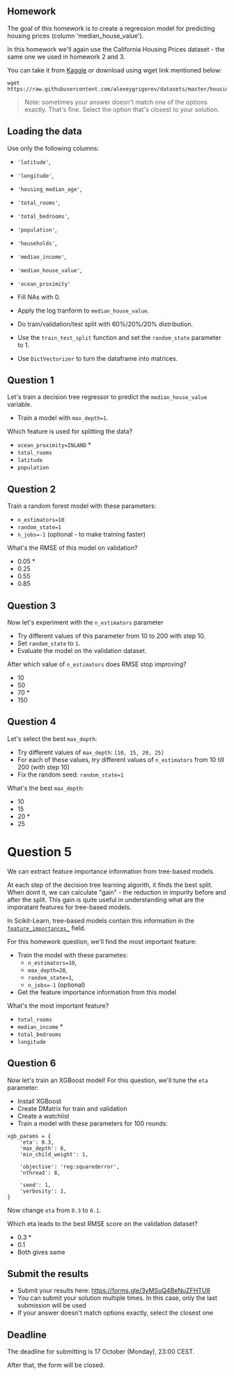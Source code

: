 ## Homework

The goal of this homework is to create a regression model for predicting housing prices (column 'median_house_value').  

In this homework we'll again use the California Housing Prices dataset - the same one we used in homework 2 and 3.

You can take it from [Kaggle](https://www.kaggle.com/datasets/camnugent/california-housing-prices) or download using wget link mentioned below:

```
wget https://raw.githubusercontent.com/alexeygrigorev/datasets/master/housing.csv

```

> Note: sometimes your answer doesn't match one of the options exactly. That's fine. 
Select the option that's closest to your solution.


## Loading the data

Use only the following columns:  
* `'latitude'`,
* `'longitude'`,
* `'housing_median_age'`,
* `'total_rooms'`,
* `'total_bedrooms'`,
* `'population'`,
* `'households'`,
* `'median_income'`,
* `'median_house_value'`,
* `'ocean_proximity'`  

* Fill NAs with 0.
* Apply the log tranform to `median_house_value`.
* Do train/validation/test split with 60%/20%/20% distribution. 
* Use the `train_test_split` function and set the `random_state` parameter to 1.
* Use `DictVectorizer` to turn the dataframe into matrices.


## Question 1

Let's train a decision tree regressor to predict the `median_house_value` variable. 

* Train a model with `max_depth=1`.


Which feature is used for splitting the data?

* `ocean_proximity=INLAND` *
* `total_rooms`
* `latitude`
* `population`


## Question 2

Train a random forest model with these parameters:

* `n_estimators=10`
* `random_state=1`
* `n_jobs=-1`  (optional - to make training faster)


What's the RMSE of this model on validation?

* 0.05 *
* 0.25
* 0.55 
* 0.85


## Question 3

Now let's experiment with the `n_estimators` parameter

* Try different values of this parameter from 10 to 200 with step 10.
* Set `random_state` to `1`.
* Evaluate the model on the validation dataset.


After which value of `n_estimators` does RMSE stop improving?

- 10
- 50
- 70 *
- 150


## Question 4

Let's select the best `max_depth`:

* Try different values of `max_depth`: `[10, 15, 20, 25]`
* For each of these values, try different values of `n_estimators` from 10 till 200 (with step 10)
* Fix the random seed: `random_state=1`


What's the best `max_depth`:

* 10
* 15
* 20 *
* 25


# Question 5

We can extract feature importance information from tree-based models. 

At each step of the decision tree learning algorith, it finds the best split. 
When doint it, we can calculate "gain" - the reduction in impurity before and after the split. 
This gain is quite useful in understanding what are the imporatant features 
for tree-based models.

In Scikit-Learn, tree-based models contain this information in the
[`feature_importances_`](https://scikit-learn.org/stable/modules/generated/sklearn.ensemble.RandomForestRegressor.html#sklearn.ensemble.RandomForestRegressor.feature_importances_)
field. 

For this homework question, we'll find the most important feature:

* Train the model with these parametes:
    * `n_estimators=10`,
    * `max_depth=20`,
    * `random_state=1`,
    * `n_jobs=-1` (optional)
* Get the feature importance information from this model


What's the most important feature? 

* `total_rooms`
* `median_income`	 *
* `total_bedrooms`
* `longitude`


## Question 6

Now let's train an XGBoost model! For this question, we'll tune the `eta` parameter:

* Install XGBoost
* Create DMatrix for train and validation
* Create a watchlist
* Train a model with these parameters for 100 rounds:

```
xgb_params = {
    'eta': 0.3, 
    'max_depth': 6,
    'min_child_weight': 1,
    
    'objective': 'reg:squarederror',
    'nthread': 8,
    
    'seed': 1,
    'verbosity': 1,
}
```

Now change `eta` from `0.3` to `0.1`.

Which eta leads to the best RMSE score on the validation dataset?

* 0.3 *
* 0.1
* Both gives same


## Submit the results

* Submit your results here: https://forms.gle/3yMSuQ4BeNuZFHTU8
* You can submit your solution multiple times. In this case, only the last submission will be used 
* If your answer doesn't match options exactly, select the closest one


## Deadline

The deadline for submitting is 17 October (Monday), 23:00 CEST.

After that, the form will be closed.
